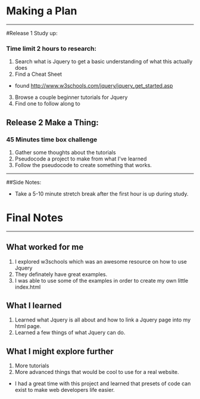 # Making a Plan
-----------------------
#Release 1 Study up:

### Time limit 2 hours to research:
1. Search what is Jquery to get a basic understanding of what this actually does
2. Find a Cheat Sheet
- found http://www.w3schools.com/jquery/jquery_get_started.asp

3. Browse a couple beginner tutorials for Jquery
4. Find one to follow along to


## Release 2 Make a Thing:
### 45 Minutes time box challenge

1. Gather some thoughts about the tutorials  
2. Pseudocode a project to make from what I've learned
3. Follow the pseudocode to create something that works.
----------------------------------------------

##Side Notes:
- Take a 5-10 minute stretch break after the first hour is up during study.




# Final Notes
-------------

## What worked for me
1. I explored w3schools which was an awesome resource on how to use Jquery
2. They definately have great examples.
3. I was able to use some of the examples in order to create my own little index.html 


## What I learned
1. Learned what Jquery is all about and how to link a Jquery page into my html page.
2. Learned a few things of what Jquery can do.

## What I might explore further
1. More tutorials
2. More advanced things that would be cool to use for a real website.

- I had a great time with this project and learned that presets of code can exist to make web developers life easier.